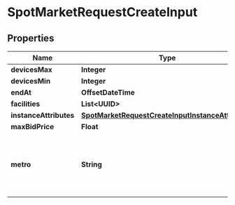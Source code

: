 

# SpotMarketRequestCreateInput


## Properties

| Name | Type | Description | Notes |
|------------ | ------------- | ------------- | -------------|
|**devicesMax** | **Integer** |  |  [optional] |
|**devicesMin** | **Integer** |  |  [optional] |
|**endAt** | **OffsetDateTime** |  |  [optional] |
|**facilities** | **List&lt;UUID&gt;** |  |  [optional] |
|**instanceAttributes** | [**SpotMarketRequestCreateInputInstanceAttributes**](SpotMarketRequestCreateInputInstanceAttributes.md) |  |  [optional] |
|**maxBidPrice** | **Float** |  |  [optional] |
|**metro** | **String** | The metro ID or code the spot market request will be created in. |  [optional] |




